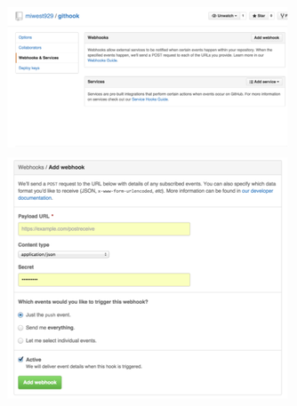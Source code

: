 
![Settings -> Webhook & Services](../imgs/settings-screenshot.png)

![Add Webhook](../imgs/add-webhook-screenshot.png)

